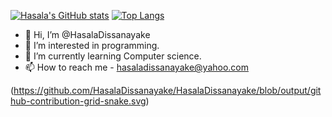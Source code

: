 [![Hasala's GitHub stats](https://github-readme-stats.vercel.app/api?username=HasalaDissanayake&hide=prs&show_icons=true&theme=radical)](https://github.com/HasalaDissanayake)
[![Top Langs](https://github-readme-stats.vercel.app/api/top-langs/?username=HasalaDissanayake&layout=compact&theme=radical)](https://github.com/HasalaDissanayake)




- 👋 Hi, I’m @HasalaDissanayake
- 👀 I’m interested in programming.
- 🌱 I’m currently learning Computer science.
- 📫 How to reach me - hasaladissanayake@yahoo.com

<!---
HasalaDissanayake/HasalaDissanayake is a ✨ special ✨ repository because its `README.md` (this file) appears on your GitHub profile.
You can click the Preview link to take a look at your changes.
--->

(https://github.com/HasalaDissanayake/HasalaDissanayake/blob/output/github-contribution-grid-snake.svg)
